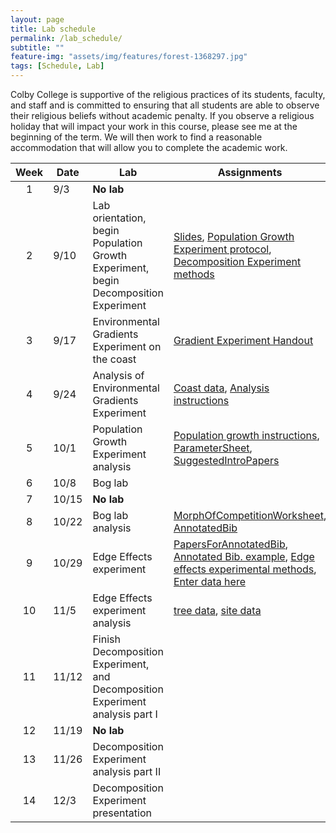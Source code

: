 ```yaml
--- 
layout: page
title: Lab schedule 
permalink: /lab_schedule/
subtitle: "" 
feature-img: "assets/img/features/forest-1368297.jpg"
tags: [Schedule, Lab]
---
```


Colby College is supportive of the religious practices of its students, faculty, and staff and is committed to ensuring that all students are able to observe their religious beliefs without academic penalty.  If you observe a religious holiday that will impact your work in this course, please see me at the beginning of the term.  We will then work to find a reasonable accommodation that will allow you to complete the academic work.

Week | Date   | Lab | Assignments
:---:|--------|-----|---------
1    | 9/3    | **No lab** |
2    | 9/10   | Lab orientation, begin Population Growth Experiment, begin Decomposition Experiment | [Slides](https://drive.google.com/open?id=1htIlgoClavB1E2B9fjL4lsHLh72U7H9uu4TdJdoIp-M), [Population Growth Experiment protocol](https://drive.google.com/open?id=1gPMUtf3wx62JfIJDE_TUlZ9f8OZx3yMe), [Decomposition Experiment methods](https://drive.google.com/open?id=1kMMlwJGu5EokTAU1Lf5-KwBOa7duxcC8)
3    | 9/17   | Environmental Gradients Experiment on the coast | [Gradient Experiment Handout](https://drive.google.com/open?id=1hN0v0pl5yHWSwHVkcIyqIxpayO0I2W8-)
4    | 9/24   | Analysis of Environmental Gradients Experiment | [Coast data](https://drive.google.com/open?id=1xy89ZtUi7OL6rvvDfENiR3JRARc3cfJx), [Analysis instructions](/GradientExperiment.html)
5    | 10/1   | Population Growth Experiment analysis | [Population growth instructions](/PopGrowth.html), [ParameterSheet](https://docs.google.com/spreadsheets/d/16WxgOi0buqRHOpZQnfrSJjYXGkUxld6MXGvG2xXcQ1Y/edit?usp=sharing), [SuggestedIntroPapers](https://drive.google.com/drive/folders/1HZrgpSyyu3J_XS9zfprJjfvHySfC606J?usp=sharing)
6    | 10/8   | Bog lab |
7    | 10/15  | **No lab** |
8    | 10/22  | Bog lab analysis | [MorphOfCompetitionWorksheet](https://drive.google.com/open?id=15APlh8Re4odfQyVqiPLy2iWLThQ23oTxjcM8ENkJ1Pw), [AnnotatedBib](https://drive.google.com/open?id=1RLqFyKETRettvv02JWS7bJcG2J9BxPG3cNKqhVZb76s)
9    | 10/29  | Edge Effects experiment | [PapersForAnnotatedBib](https://drive.google.com/open?id=1ly8QI4kq3kD3qtRw-xczFYXlrjL-32bq), [Annotated Bib. example](https://drive.google.com/open?id=1MVsFfCA23EtJkBhCYrdxffN3ye1wR694), [Edge effects experimental methods](https://drive.google.com/open?id=1zI0XCz0Hf3FzwbFA4bXOL0Q3eTqfJJD0OkYH8D6VI4g), [Enter data here](https://docs.google.com/spreadsheets/d/1h4p09tx0eqlxA8wFFU9tYIkns4lLSeC_1988denCdjs/edit?usp=sharing)
10   | 11/5   | Edge Effects experiment analysis| [tree data](https://drive.google.com/open?id=14qTjtmWFR1ps41BNBYHFafc8AHlfDmux), [site data](https://drive.google.com/open?id=150aFoXsmC1rlSyXf8p0RyORblNqk1cMQ)
11   | 11/12  | Finish Decomposition Experiment, and Decomposition Experiment analysis part I|
12   | 11/19  | **No lab** |
13   | 11/26  | Decomposition Experiment analysis part II |
14   | 12/3   | Decomposition Experiment presentation |